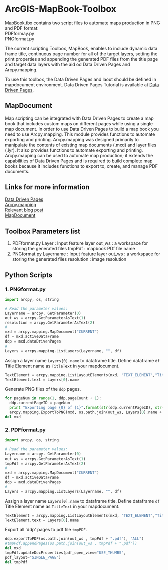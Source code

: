# ArcGIS-MapBook-Toolbox

MapBook.tbx contains two script files to automate maps production in PNG and PDF format:<br />
PDFformay.py<br />
PNGformat.py

The current scripting Toolbox, MapBook, enables to include dynamic data frame title, continuous page number for all of the target layers, setting the print properties and appending the generated PDF files from the title page and target data layers with the aid od Data Driven Pages and Arcpy.mapping.

To use this toolbox, the Data Driven Pages and laout should be defined in mapdocument environment. Data Driven Pages Tutorial is available at [Data Driven Pages](http://help.arcgis.com/en/arcgisdesktop/10.0/help/index.html#//00sr00000006000000).

## MapDocument

Map scripting can be integrated with Data Driven Pages to create a map book that includes custom maps on different pages while using a single map document. In order to use Data Driven Pages to build a map book you need to use Arcpy.mapping. This module provides functions to automate exporting and printing. Arcpy.mapping was designed primarily to manipulate the contents of existing map documents (.mxd) and layer files (.lyr). It also provides functions to automate exporting and printing. Arcpy.mapping can be used to automate map production; it extends the capabilities of Data Driven Pages and is required to build complete map books because it includes functions to export to, create, and manage PDF documents.

## Links for more information
[Data Driven Pages](http://help.arcgis.com/en/arcgisdesktop/10.0/help/index.html#//00sr00000006000000)<br />
[Arcpy.mapping](https://desktop.arcgis.com/en/arcmap/10.3/analyze/arcpy-mapping/introduction-to-arcpy-mapping.htm)<br />
[Relevant blog post](https://www.esri.com/arcgis-blog/products/arcgis-desktop/mapping/combining-data-driven-pages-with-python-and-arcpy-mapping/)<br />
[MapDocument](https://desktop.arcgis.com/en/arcmap/10.3/analyze/arcpy-mapping/mapdocument-class.htm)

## Toolbox Parameters list
1. PDFformat.py
Layer : Input feature layer 
out_ws : a workspace for storing the generated files 
tmpPdf : mapbook PDf file name 
2. PNGformat.py
Layername : Input feature layer
out_ws : a workspace for storing the generated files 
resolution  : image resolution

## Python Scripts
### 1. PNGformat.py

```python
import arcpy, os, string

# Read the parameter values:
Layername = arcpy. GetParameter(0)
out_ws = arcpy.GetParameterAsText(1)
resolution = arcpy.GetParameterAsText(2)
#
mxd = arcpy.mapping.MapDocument("CURRENT")
df = mxd.activeDataFrame
ddp = mxd.dataDrivenPages
# 
Layers = arcpy.mapping.ListLayers(Layername, "", df)
```
Assign a layer name `Layers[0].name` to dataframe title. Define dataframe `df` Title Element name as `TitleText` in your mapdocument.
```python
TextElement = arcpy.mapping.ListLayoutElements(mxd, "TEXT_ELEMENT","TitleText")[0]
TextElement.text = Layers[0].name
```
Generate PNG files of the `ddp` pages.
```python
for pageNum in range(1, ddp.pageCount + 1):
  ddp.currentPageID = pageNum
  print "Exporting page {0} of {1}".format(str(ddp.currentPageID), str(ddp.pageCount))
  arcpy.mapping.ExportToPNG(mxd, os.path.join(out_ws, Layers[0].name + str(pageNum) + ".png"), resolution=resolution)
del mxd
```

### 2. PDFformat.py

```python
import arcpy, os, string

# Read the parameter values:
Layername = arcpy. GetParameter(0)
out_ws = arcpy.GetParameterAsText(1)
tmpPdf = arcpy.GetParameterAsText(2)
#
mxd = arcpy.mapping.MapDocument("CURRENT")
df = mxd.activeDataFrame
ddp = mxd.dataDrivenPages
#
Layers = arcpy.mapping.ListLayers(Layername, "", df)
```
Assign a layer name `Layers[0].name` to dataframe title. Define dataframe `df` Title Element name as `TitleText` in your mapdocument.
```python
TextElement = arcpy.mapping.ListLayoutElements(mxd, "TEXT_ELEMENT","TitleText")[0]
TextElement.text = Layers[0].name
```
Export all 'ddp' pages to pdf file `tmpPDF`.
```python
ddp.exportToPDF(os.path.join(out_ws , tmpPdf + ".pdf"), "ALL")
#tmpPdf.appendPages(os.path.join(out_ws , tmpPdf + ".pdf"))
del mxd
tmpPdf.updateDocProperties(pdf_open_view="USE_THUMBS",
pdf_layout="SINGLE_PAGE")
del tmpPdf
```
